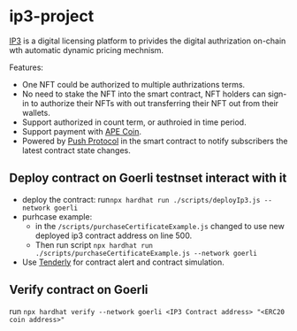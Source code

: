 # ip3-project

[IP3](https://ip3-project.vercel.app/) is a digital licensing platform to privides the digital authrization on-chain wth automatic dynamic pricing mechnism.

Features:
- One NFT could be authorized to multiple authrizations terms.
- No need to stake the NFT into the smart contract, NFT holders can sign-in to authorize their NFTs with out transferring their NFT out from their wallets.
- Support authorized in count term, or authroied in time period.
- Support payment with [APE Coin](https://apecoin.com/). 
- Powered by [Push Protocol](https://push.org/) in the smart contract to notify subscribers the latest contract state changes. 

## Deploy contract on Goerli testnset interact with it
- deploy the contract: run`npx hardhat run ./scripts/deployIp3.js --network goerli` 
- purhcase example: 
    - in the `/scripts/purchaseCertificateExample.js` changed to use new deployed ip3 contract address on line 500.
    - Then run script `npx hardhat run ./scripts/purchaseCertificateExample.js --network goerli`
- Use [Tenderly](https://tenderly.co/) for contract alert and contract simulation.

## Verify contract on Goerli
run `npx hardhat verify --network goerli <IP3 Contract address> "<ERC20 coin address>"`
